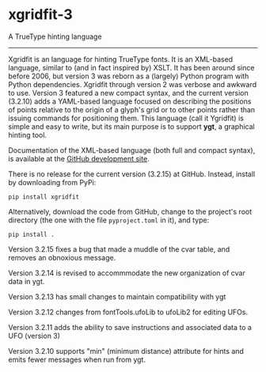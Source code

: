 # xgridfit-3
A TrueType hinting language

---

Xgridfit is an language for hinting TrueType fonts. It is an XML-based language, similar to (and in fact inspired by) XSLT. It has been around since before 2006, but version 3 was reborn as a (largely) Python program with Python dependencies. Xgridfit through version 2 was verbose and awkward to use. Version 3 featured a new compact syntax, and the current version (3.2.10) adds a YAML-based language focused on describing the positions of points relative to the origin of a glyph's grid or to other points rather than issuing commands for positioning them. This language (call it Ygridfit) is simple and easy to write, but its main purpose is to support **ygt**, a graphical hinting tool.

Documentation of the XML-based language (both full and compact syntax), is available at the [GitHub development site](https://github.com/psb1558/xgridfit-3).

There is no release for the current version (3.2.15) at GitHub. Instead, install by downloading from PyPi:
```
pip install xgridfit
```
Alternatively, download the code from GitHub, change to the project's root directory (the one with the file `pyproject.toml` in it), and type:
```
pip install .
```
Version 3.2.15 fixes a bug that made a muddle of the cvar table, and removes an obnoxious message.

Version 3.2.14 is revised to accommmodate the new organization of cvar data in ygt.

Version 3.2.13 has small changes to maintain compatibility with ygt

Version 3.2.12 changes from fontTools.ufoLib to ufoLib2 for editing UFOs.

Version 3.2.11 adds the ability to save instructions and associated data to a UFO (version 3)

Version 3.2.10 supports "min" (minimum distance) attribute for hints and emits fewer messages when run from ygt.

